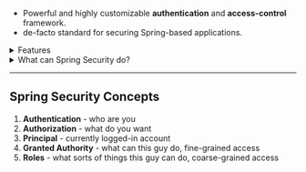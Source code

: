 * Powerful and highly customizable **authentication** and **access-control** framework. 
* de-facto standard for securing Spring-based applications.

<details>
    <summary>Features</summary>

* Comprehensive and extensible support for both Authentication and Authorization
* Protection against attacks like session fixation, clickjacking, cross site request forgery etc.
* Servlet [API](../API101/Introduction.md) integration
* Optional integration with Spring web MVC
</details>

<details>
    <summary>What can Spring Security do?</summary>

* Username/password authentication
* SSO / Okta / LDAP
* App level authorization
* Intra App authorization like OAuth
* Microservice security (using tokens, [JWT](../JWT101/Introduction.md))
* Method level security
</details>

---

## Spring Security Concepts

1. **Authentication** - who are you
2. **Authorization** - what do you want
3. **Principal** - currently logged-in account
4. **Granted Authority** - what can this guy do, fine-grained access
5. **Roles** - what sorts of things this guy can do, coarse-grained access